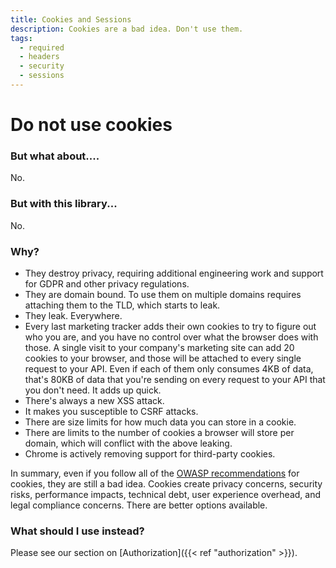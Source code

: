 ```yaml
---
title: Cookies and Sessions
description: Cookies are a bad idea. Don't use them.
tags:
  - required
  - headers
  - security
  - sessions
---
```


# Do not use cookies

### But what about....

No.

### But with this library...

No.

### Why?

- They destroy privacy, requiring additional engineering work and support for GDPR and other privacy regulations.
- They are domain bound. To use them on multiple domains requires attaching them to the TLD, which starts to leak.
- They leak. Everywhere.
- Every last marketing tracker adds their own cookies to try to figure out who you are, and you have no control
  over what the browser does with those. A single visit to your company's marketing site can add 20 cookies to your
  browser, and those will be attached to every single request to your API. Even if each of them only consumes 4KB of
  data, that's 80KB of data that you're sending on every request to your API that you don't need. It adds up quick.
- There's always a new XSS attack.
- It makes you susceptible to CSRF attacks.
- There are size limits for how much data you can store in a cookie.
- There are limits to the number of cookies a browser will store per domain, which will conflict with the above leaking.
- Chrome is actively removing support for third-party cookies.

In summary, even if you follow all of the [OWASP
recommendations](https://cheatsheetseries.owasp.org/cheatsheets/Session_Management_Cheat_Sheet.html) for cookies, they
are still a bad idea. Cookies create privacy concerns, security risks, performance impacts, technical debt, user
experience overhead, and legal compliance concerns. There are better options available.

### What should I use instead?

Please see our section on [Authorization]({{< ref "authorization" >}}).